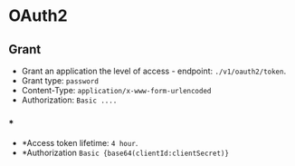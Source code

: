 # OAuth2

## Grant

- Grant an application the level of access - endpoint: `./v1/oauth2/token`.
- Grant type: `password`
- Content-Type: `application/x-www-form-urlencoded`
- Authorization: `Basic ....`

### *

- *Access token lifetime: `4 hour`.
- *Authorization `Basic {base64(clientId:clientSecret)}`

